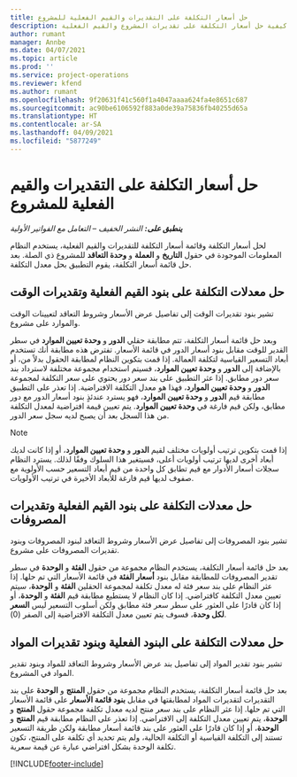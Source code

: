```yaml
---
title: حل أسعار التكلفة على التقديرات والقيم الفعلية للمشروع
description: يوفر هذا الموضوع معلومات حول كيفية حل أسعار التكلفة على تقديرات المشروع والقيم الفعلية.
author: rumant
manager: Annbe
ms.date: 04/07/2021
ms.topic: article
ms.prod: ''
ms.service: project-operations
ms.reviewer: kfend
ms.author: rumant
ms.openlocfilehash: 9f20631f41c560f1a4047aaaa624fa4e8651c687
ms.sourcegitcommit: ac90be6106592f883a0de39a75836fb40255d65a
ms.translationtype: HT
ms.contentlocale: ar-SA
ms.lasthandoff: 04/09/2021
ms.locfileid: "5877249"
---
```

# <a name="resolve-cost-prices-on-project-estimates-and-actuals"></a>حل أسعار التكلفة على التقديرات والقيم الفعلية للمشروع 

_**ينطبق على:** النشر الخفيف – التعامل مع الفواتير الأولية_

لحل أسعار التكلفة وقائمة أسعار التكلفة للتقديرات والقيم الفعلية، يستخدم النظام المعلومات الموجودة في حقول **التاريخ** و **العملة** و **وحدة التعاقد** للمشروع ذي الصلة. بعد حل قائمة أسعار التكلفة، يقوم التطبيق بحل معدل التكلفة.

## <a name="resolving-cost-rates-on-actual-and-estimate-lines-for-time"></a>حل معدلات التكلفة على بنود القيم الفعلية وتقديرات الوقت

تشير بنود تقديرات الوقت إلى تفاصيل عرض الأسعار وشروط التعاقد لتعيينات الوقت والموارد على مشروع.

وبعد حل قائمة أسعار التكلفة، تتم مطابقة حقلي **الدور** و **وحدة تعيين الموارد** في سطر القدير للوقت مقابل بنود أسعار الدور في قائمة  الأسعار. تفترض هذه مطابقة أنك تستخدم أبعاد التسعير القياسية لتكلفة العمالة. إذا قمت بتكوين النظام لمطابقة الحقول بدلاً من، أو بالإضافة إلى **الدور** و **وحدة تعيين الموارد**، فسيتم استخدام مجموعة مختلفة لاسترداد بند سعر دور مطابق. إذا عثر التطبيق على بند سعر دور يحتوي على سعر التكلفة لمجموعة **الدور** و **وحدة تعيين الموارد**، فهذا هو معدل التكلفة الافتراضية. إذا تعذر على التطبيق مطابقة قيم **الدور** و **وحدة تعيين الموارد**، فهو يسترد عندئذٍ بنود أسعار الدور مع دور مطابق، ولكن قيم فارغة في **وحدة تعيين الموارد**. يتم تعيين قيمة افتراضية لمعدل التكلفة من هذا السجل بعد أن يصبح لديه سجل سعر الدور. 

> [!NOTE]
> إذا قمت بتكوين ترتيب أولويات مختلف لقيم **الدور** و **وحدة تعيين الموارد**، أو إذا كانت لديك أبعاد أخرى لديها ترتيب أولويات أعلى، فسيتغير هذا السلوك وفقًا لذلك. يسترد النظام سجلات أسعار الأدوار مع قيم تطابق كل واحدة من قيم أبعاد التسعير حسب الأولوية مع صفوف لديها قيم فارغة للأبعاد الأخيرة في ترتيب الأولويات.

## <a name="resolving-cost-rates-on-actual-and-estimate-lines-for-expense"></a>حل معدلات التكلفة على بنود القيم الفعلية وتقديرات المصروفات

تشير بنود المصروفات إلى تفاصيل عرض الأسعار وشروط التعاقد لبنود المصروفات وبنود تقديرات المصروفات على مشروع.

بعد حل قائمة أسعار التكلفة، يستخدم النظام مجموعة من حقول **الفئة** و **الوحدة** في سطر تقدير المصروفات للمطابقة مقابل بنود **أسعار الفئة** في قائمة الأسعار التي تم حلها. إذا عثر النظام على بند سعر فئة له معدل تكلفة لمجموعة الحقلين **الفئة** و **الوحدة**، سيتم تعيين معدل التكلفة كافتراضي. إذا كان النظام لا يستطيع مطابقة قيم **الفئة** و **الوحدة**، أو إذا كان قادرًا على العثور على سطر سعر فئة مطابق ولكن أسلوب التسعير ليس **السعر لكل وحدة**، فسوف يتم تعيين معدل التكلفة الافتراضية إلى الصفر (0).

## <a name="resolving-cost-rates-on-actual-and-estimate-lines-for-material"></a>حل معدلات التكلفة على البنود الفعلية وبنود تقديرات المواد

تشير بنود تقدير المواد إلى تفاصيل بند عرض الأسعار وشروط التعاقد للمواد وبنود تقدير المواد في المشروع.

بعد حل قائمة أسعار التكلفة، يستخدم النظام مجموعة من حقول **المنتج** و **الوحدة** على بند التقديرات لتقديرات المواد لمطابقتها في مقابل **بنود قائمة الأسعار** على قائمة الأسعار التي تم حلها. إذا عثر النظام على بند سعر منتج لديه معدل تكلفة مجموعة حقول **المنتج** و **الوحدة**، يتم تعيين معدل التكلفة إلى الافتراضي. إذا تعذر على النظام مطابقة قيم **المنتج** و **الوحدة**، أو إذا كان قادرًا على العثور على بند قائمة أسعار مطابقة ولكن طريقة التسعير تستند إلى التكلفة القياسية أو التكلفة الحالية، ولم يتم تحديد أي تكلفة على المنتج، تكون تكلفة الوحدة بشكل افتراضي عبارة عن قيمة سعرية.


[!INCLUDE[footer-include](../../includes/footer-banner.md)]
